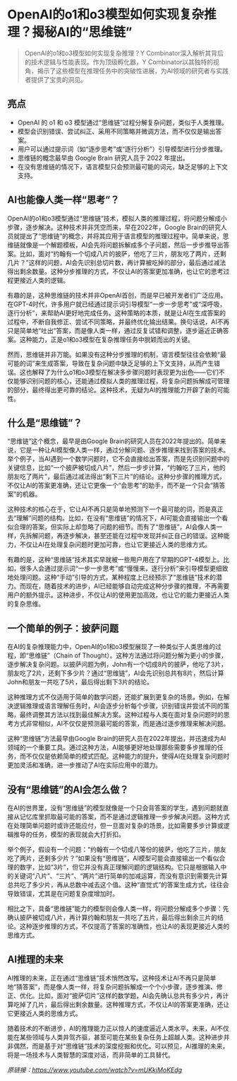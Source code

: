 # OpenAI的o1和o3模型如何实现复杂推理？揭秘AI的“思维链”

>OpenAI的o1和o3模型如何实现复杂推理？Y Combinator深入解析其背后的技术逻辑与性能表现。作为顶级孵化器，Y Combinator以其独特的视角，揭示了这些模型在推理任务中的突破性进展，为AI领域的研究者与实践者提供了宝贵的洞见。

## 亮点
- OpenAI 的 o1 和 o3 模型通过“思维链”过程分解复杂问题，类似于人类推理。  
- 模型会识别错误、尝试纠正、采用不同策略并微调方法，而不仅仅是输出答案。  
- 用户可以通过提示词（如“逐步思考”或“逐行分析”）引导模型进行分步推理。  
- 思维链的概念最早由 Google Brain 研究人员于 2022 年提出。  
- 在没有思维链的情况下，语言模型只会预测最可能的词元，缺乏足够的上下文支持。

## AI也能像人类一样“思考”？
OpenAI的o1和o3模型通过“思维链”技术，模拟人类的推理过程，将问题分解成小步骤，逐步解决。这种技术并非凭空而来，早在2022年，Google Brain的研究人员就提出了“思维链”的概念，并将其应用于语言模型的推理过程中。简单来说，思维链就像是一个解题模板，AI会先将问题拆解成多个子问题，然后一步步推导出答案。比如，面对“约翰有一个切成八片的披萨，他吃了三片，朋友吃了两片，还剩几片？”这样的问题，AI会先识别总切片数，再计算被吃掉的部分，最后通过减法得出剩余数量。这种分步推理的方式，不仅让AI的答案更加准确，也让它的思考过程更接近人类的逻辑。

有趣的是，这种思维链的技术并非OpenAI首创，而是早已被开发者们广泛应用。在GPT-4时代，许多用户就已经通过提示词引导模型“一步一步思考”或“深呼吸，逐行分析”，来帮助AI更好地完成任务。这种策略的本质，就是让AI在生成答案的过程中，不断自我修正、尝试不同策略，并最终优化输出结果。换句话说，AI不再只是简单地“吐出”答案，而是像人类一样，通过反复试错和调整，逐步逼近正确答案。这种能力，正是o1和o3模型在复杂推理任务中脱颖而出的关键。

然而，思维链并非万能。如果没有这种分步推理的机制，语言模型往往会依赖“最可能的词”来生成答案，导致在复杂问题中缺乏足够的上下文支持，从而产生错误。这也解释了为什么o1和o3模型在解决多步骤问题时表现更为出色——它们不仅能够识别问题的核心，还能通过模拟人类的推理过程，将复杂问题拆解成可管理的部分，最终得出更可靠的结论。这种技术，无疑为AI的推理能力开辟了新的可能性。

## 什么是“思维链”？
“思维链”这个概念，最早是由Google Brain的研究人员在2022年提出的。简单来说，它是一种让AI模型像人类一样，通过分解问题、逐步推理来找到答案的技术。举个例子，当AI遇到一个数学问题时，它不会直接给出答案，而是先识别问题中的关键信息，比如“一个披萨被切成八片”，然后一步步计算，“约翰吃了三片，他的朋友吃了两片”，最后通过减法得出“剩下三片”的结论。这种分步骤的推理方式，不仅让AI的答案更准确，还让它更像一个“会思考”的助手，而不是一个只会“猜答案”的机器。

这种技术的核心在于，它让AI不再只是简单地预测下一个最可能的词，而是真正去“理解”问题的结构。比如，在没有“思维链”的情况下，AI可能会直接输出一个看似合理的答案，但实际上却忽略了问题的细节。而有了“思维链”，AI会像人类一样，先拆解问题，再逐步解决，甚至还能在过程中发现并纠正自己的错误。这种能力，不仅让AI在处理复杂问题时更加可靠，也让它更接近人类的思维方式。

有趣的是，这种“思维链”技术其实早就被一些用户用在了早期的GPT-4模型上。比如，很多人会通过提示词“一步一步思考”或“慢慢来，逐行分析”来引导模型更细致地处理问题。这种“手动”引导的方式，某种程度上已经预示了“思维链”技术的潜力。而现在，随着技术的进步，AI已经能够自动完成这种分步骤的推理，不再需要用户的额外提示。这种进步，不仅让AI的使用更加高效，也让它的能力更接近人类的复杂思维。

## 一个简单的例子：披萨问题
在AI的复杂推理能力中，OpenAI的o1和o3模型展现了一种类似于人类思维的过程，即“思维链”（Chain of Thought）。这种方法通过将问题分解为更小的步骤，逐步解决复杂问题。以披萨问题为例，John有一个切成8片的披萨，他吃了3片，朋友吃了2片，还剩下多少片？通过“思维链”，AI会先识别总共有8片，然后计算John和朋友一共吃了5片，最后得出剩下3片的结论。

这种推理方式不仅适用于简单的数学问题，还能扩展到更复杂的场景。例如，在解决逻辑推理或语言理解任务时，AI会逐步分析每个步骤，识别错误并尝试不同的策略，最终调整其方法以找到最佳解决方案。这种过程与人类在面对复杂问题时的思考方式非常相似，AI不仅仅是预测最可能的答案，而是通过逐步推理来解决问题。

这种“思维链”方法最早由Google Brain的研究人员在2022年提出，并迅速成为AI领域的一个重要工具。通过这种方法，AI能够更好地处理那些需要多步推理的任务，而不仅仅是依赖简单的模式匹配。这种能力的提升，使得AI在处理复杂问题时更加灵活和准确，进一步推动了AI在实际应用中的潜力。

## 没有“思维链”的AI会怎么做？
在AI的世界里，没有“思维链”的模型就像是一个只会背答案的学生，遇到问题就直接从记忆库里抓取最可能的答案，而不是通过逻辑推理一步步解决问题。这种方式在处理简单问题时或许还能应付，但一旦面对复杂的场景，比如需要多步计算或逻辑推导的任务，模型的表现就会大打折扣。

举个例子，假设有一个问题：“约翰有一个切成八等份的披萨，他吃了三片，朋友吃了两片，还剩多少片？”如果没有“思维链”，AI模型可能会直接输出一个看似合理的数字，比如“3片”，但它并没有真正理解问题的逻辑结构。它只是根据输入中的关键词“八片”、“三片”、“两片”进行简单的加减运算，而没有意识到需要先计算总共吃了多少片，再从总数中减去这个值。这种“直觉式”的答案生成方式，往往会导致错误，尤其是在问题复杂度增加时。

相比之下，具备“思维链”能力的模型则会像人类一样，将问题分解成多个步骤：先确认披萨被切成八片，再计算约翰和朋友一共吃了五片，最后得出剩余三片的结论。这种逐步推理的方式，不仅提高了答案的准确性，也让AI的表现更接近人类的思维方式。

## AI推理的未来
AI推理的未来，正在通过“思维链”技术悄然改写。这种技术让AI不再只是简单地“猜答案”，而是像人类一样，将复杂问题拆解成一个个小步骤，逐步推演、修正、优化。比如，面对“披萨切片”这样的数学题，AI会先确认总共有多少片，再计算吃掉了几片，最后得出剩余数量。这种推理方式，不仅让AI的答案更准确，还让它更接近人类的思维方式。

随着技术的不断进步，AI的推理能力正以惊人的速度逼近人类水平。未来，AI不仅能在某些领域与人类并驾齐驱，甚至可能在某些复杂任务上超越人类。这种进步并非偶然，而是基于对“思维链”技术的深度挖掘和优化。可以预见，AI推理的未来，将是一场技术与人类智慧的深度对话，而非简单的工具替代。

_原链接：https://www.youtube.com/watch?v=mUKkjMoKEdg_